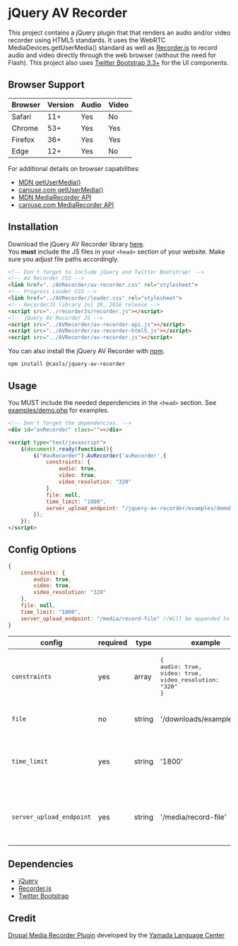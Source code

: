 jQuery AV Recorder
========================
This project contains a jQuery plugin that that renders an audio and/or video recorder using HTML5 standards.  It uses the WebRTC MediaDevices.getUserMedia() standard as well as [Recorder.js](https://github.com/mattdiamond/Recorderjs) to record audio and video directly through the web browser (without the need for Flash).  This project also uses [Twitter Bootstrap 3.3+](https://getbootstrap.com/docs/3.3/getting-started/) for the UI components.

## Browser Support
| Browser | Version | Audio | Video |
| --- | --- | --- | --- |
| Safari | 11+ | Yes | No |
| Chrome | 53+ | Yes | Yes |
| Firefox | 36+ | Yes | Yes |
| Edge | 12+ | Yes | No |

For additional details on browser capabilities: 
* [MDN getUserMedia()](https://developer.mozilla.org/en-US/docs/Web/API/MediaDevices/getUserMedia#Browser_compatibility)
* [caniuse.com getUserMedia()](https://caniuse.com/#search=getUserMedia)
* [MDN MediaRecorder API](https://developer.mozilla.org/en-US/docs/Web/API/MediaRecorder/MediaRecorder#Browser_compatibility)
* [caniuse.com MediaRecorder API](https://caniuse.com/#search=MediaRecorder)

## Installation
Download the jQuery AV Recorder library [here](https://github.com/CASLS/jquery-av-recorder/archive/master.zip).<br/>
You **must** include the JS files in your `<head>` section of your website. Make sure you adjust file paths accordingly.
```html
<!-- Don't forget to include jQuery and Twitter Bootstrap! -->
<!-- AV Recorder CSS -->
<link href="../AVRecorder/av-recorder.css" rel="stylesheet">
<!-- Progress Loader CSS -->
<link href="../AVRecorder/loader.css" rel="stylesheet">
<!-- RecorderJS library Jul 20, 2016 release -->
<script src="../recorderJs/recorder.js"></script>
<!-- jQuery AV Recorder JS -->
<script src="../AVRecorder/av-recorder-api.js"></script>
<script src="../AVRecorder/av-recorder-html5.js"></script>
<script src="../AVRecorder/av-recorder.js"></script>
```

You can also install the jQuery AV Recorder with [npm](https://www.npmjs.com).
```console
npm install @casls/jquery-av-recorder
```

## Usage

You MUST include the needed dependencies in the `<head>` section. See [examples/demo.php](examples/demo.php) for examples.

```Html
<!-- Don't forget the dependencies. -->
<div id="avRecorder" class=""></div>

<script type="text/javascript">
	$(document).ready(function(){
		$("#avRecorder").AvRecorder('avRecorder',{
			constraints: {
				audio: true,
				video: true,
				video_resolution: "320"
			},
			file: null,
			time_limit: "1800",
			server_upload_endpoint: "/jquery-av-recorder/examples/demoRecordFile.php" //Will be appended to the window.orign that the request is coming from.
		});
	});
</script>

```

## Config Options
```Javascript
{
	constraints: {
		audio: true,
		video: true,
		video_resolution: "320"
	},
	file: null,
	time_limit: "1800",
	server_upload_endpoint: "/media/record-file" //Will be appended to the window.orign that the request is coming from.
}
```

| config | required | type | example | description |
| --- | --- | --- | --- | --- |
| `constraints` | yes | array | <pre>{<br/>audio: true,<br/>video: true,<br/>video_resolution: "320"<br/>}</pre> | An array containing the settings to pass into getUserMedia() as constraints. | 
| `file` | no | string | '/downloads/example.mp3' | A string of the path to an existing file. | 
| `time_limit` | yes | string | '1800' | A string representing the max amount of time for a recording in seconds. |  
| `server_upload_endpoint` | yes | string | '/media/record-file' | A string of the server endpoint that will be appended to the request's origin. | 

## Dependencies
* [jQuery](https://jquery.com)
* [Recorder.js](https://github.com/mattdiamond/Recorderjs)
* [Twitter Bootstrap](https://getbootstrap.com/docs/3.3/getting-started/)


## Credit
[Drupal Media Recorder Plugin](https://www.drupal.org/project/media_recorder) developed by the [Yamada Language Center](https://www.drupal.org/yamada-language-center)